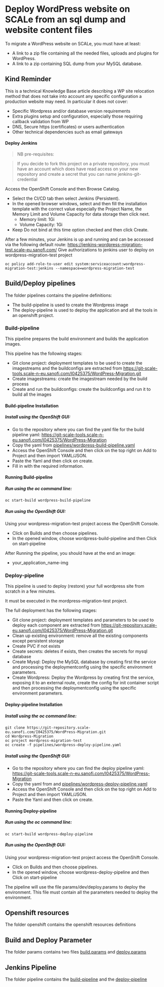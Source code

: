# Deploy WordPress website on SCALe from an sql dump and website content files

To migrate a WordPress website on SCALe, you must have at least:

* A link to a zip file containing all the needed files, uploads and plugins for WordPress.
* A link to a zip containing SQL dump from your MySQL database.

## Kind Reminder

This is a technical Knowledge Base article describing a WP site relocation method that does not take into account any specific configuration a production website may need. In particular it does not cover:
* Specific Wordpress and/or database version requirements
* Extra plugins setup and configuration, especially those requiring callback validation from WP
* DNS,  Secure https (certificates) or users authentication
* Other technical dependencies such as email gateways

#### Deploy Jenkins

> NB 
>pre-requisites:

>If you decide to fork this project on a private repository, you must have an account which does have read access on your new repository and create a secret that you can name jenkins-git-credential 

Access the OpenShift Console and then Browse Catalog.
* Select the CI/CD tab then select Jenkins (Persistent).
* In the opened browser windows, select and then fill the installation template with the correct value especially the Project Name, the Memory Limit and Volume Capacity for data storage then click next.
    * Memory limit: 1Gi
    * Volume Capacity: 1Gi
* Keep Do not bind at this time option checked and then click Create.

After a few minutes, your Jenkins is up and running and can be accessed via the following default route: https://jenkins-wordpress-migration-test.scale-eu.sanofi.com/
Give authorizations to jenkins user to deploy on wordpress-migration-test project
```
oc policy add-role-to-user edit system:serviceaccount:wordpress-migration-test:jenkins --namespace=wordpress-migration-test
```


## Build/Deploy pipelines

The folder pipelines contains the pipeline definitions:

- The build-pipeline is used to create the Wordpress image 
- The deploy-pipeline is used to deploy the application and all the tools in an openshift project.

### Build-pipeline

This pipeline prepares the build environment and builds the application images.   

This pipeline has the following stages:   
* Git clone project: deployment templates to be used to create the imagestreams and the buildconfigs are extracted from https://git-scale-tools.scale-n-eu.sanofi.com/I0425375/WordPress-Migration.git
* Create imagestreams: create the imagestream needed by the build process 
* Create and run the buildconfigs: create the buildconfigs and run it to build all the images 


#### Build-pipeline Installation 

##### Install using the OpenShift GUI:

* Go to the repository where you can find the  yaml file for the build pipeline yaml: https://git-scale-tools.scale-n-eu.sanofi.com/I0425375/WordPress-Migration
* Copy the yaml from [pipelines/wordpress-build-pipeline.yaml](https://git-scale-tools.scale-n-eu.sanofi.com/I0425375/WordPress-Migration/src/master/pipeline/wordpress-build-pipeline.yaml)
* Access the OpenShift Console and then click on the top right on Add to Project and then import YAML/JSON.
* Paste the Yaml and then click on create.
* Fill in with the required information.

#### Running Build-pipeline

##### Run using the oc command line:

```
oc start-build wordpress-build-pipeline
```

##### Run using the OpenShift GUI:

Using your wordpress-migration-test project access the OpenShift Console.
* Click on Builds and then choose pipelines.
* In the opened window, choose wordpress-build-pipeline and then Click on start-pipeline

After Running the pipeline, you should have at the end an image:

* your_application_name-img

### Deploy-pipeline

This pipeline is used to deploy (restore) your full wordpress site from scratch in a few minutes.

It must be executed in the mordpress-migration-test project.

The full deployment has the following stages:

* Git clone project: deployment templates and parameters to be used to deploy each component are extracted from https://git-repository.scale-eu.sanofi.com/I0425375/WordPress-Migration.git
* Clean up existing environment: remove all the existing components except persistent storage
* Create PVC if not exists
* Create secrets: deletes if exists, then creates the secrets for mysql database
* Create Mysql: Deploy the MySQL database by creating first the service and processing the deploymentconfig using the specific environment parameters.
* Create Wordpress: Deploy the Wordpress by creating first the service, exposing it to an external route, create the config for init container script and then processing the deploymentconfig using the specific environment parameters.

#### Deploy-pipeline Installation 

##### Install using the oc command line:

```
git clone https://git-repository.scale-eu.sanofi.com/I0425375/WordPress-Migration.git
cd Wordpress-Migration
oc project mordpress-migration-test
oc create -f pipelines/wordpress-deploy-pipeline.yaml
```

##### Install using the OpenShift GUI:

* Go to the repository where you can find the deploy pipeline yaml: https://git-scale-tools.scale-n-eu.sanofi.com/I0425375/WordPress-Migration
* Copy the yaml from and [pipelines/wordpress-deploy-pipeline.yaml](https://git-scale-tools.scale-n-eu.sanofi.com/I0425375/WordPress-Migration/src/master/pipeline/wordpress-deploy-pipeline.yaml)
* Access the OpenShift Console and then click on the top right on Add to Project and then import YAML/JSON.
* Paste the Yaml and then click on create.

#### Running Deploy-pipeline

##### Run using the oc command line:

```
oc start-build wordpress-deploy-pipeline
```

##### Run using the OpenShift GUI:

Using your wordpress-migration-test project access the OpenShift Console.
* Click on Builds and then choose pipelines.
* In the opened window, choose wordpress-deploy-pipeline and then Click on start-pipeline

The pipeline will use the file params/dev/deploy.params to deploy the environment. This file must contain all the parameters needed to deploy the environment.

## Openshift resources

The folder openshift contains the openshift resources definitions

## Build and Deploy Parameter

The folder params contains two files [build.params](https://git-scale-tools.scale-n-eu.sanofi.com/I0425375/WordPress-Migration/src/master/params/build.params) and [deploy.params](https://git-scale-tools.scale-n-eu.sanofi.com/I0425375/WordPress-Migration/src/master/params/deploy.params)

## Jenkins Pipeline

The folder pipeline contains the [build-pipeline](https://git-scale-tools.scale-n-eu.sanofi.com/I0425375/WordPress-Migration/src/master/pipeline/wordpress-build-pipeline.groovy) and the [deploy-pipeline](https://git-scale-tools.scale-n-eu.sanofi.com/I0425375/WordPress-Migration/src/master/pipeline/wordpress-deploy-pipeline.groovy)